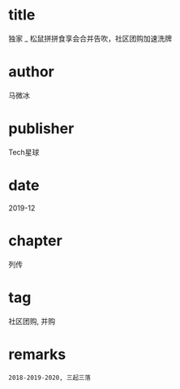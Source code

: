 # title
独家 _ 松鼠拼拼食享会合并告吹，社区团购加速洗牌

# author
马微冰

# publisher
Tech星球

# date
2019-12

# chapter
列传

# tag
社区团购, 并购

# remarks
`2018-2019-2020, 三起三落`
